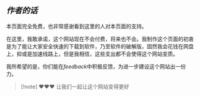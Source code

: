 ## $作者的话$

本页面完全免费，也非常感谢看到这里的人对本页面的支持。

在这里，我敢承诺，这个网站现在不会付费，将来也不会。我制作这个页面的初衷是为了能让大家安全快速的下载到软件，乃至软件的破解版，固然我会花钱在网盘上，抑或是加速线路上，但是我相信，这些支出都不会使得这个网站变质。

我所希望的是，你们能在$feedback$中积极反馈，为进一步建设这个网站出一份力。

> [!note] ❤❤❤ 让我们一起让这个网站变得更好